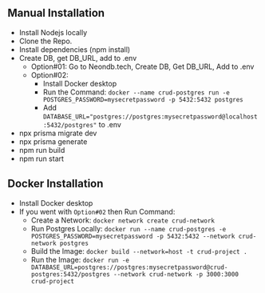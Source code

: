 ## Manual Installation
- Install Nodejs locally
- Clone the Repo.
- Install dependencies (npm install)
- Create DB, get DB_URL, add to .env
    - Option#01: Go to Neondb.tech, Create DB, Get DB_URL, Add to .env
    - Option#02: 
        - Install Docker desktop 
        - Run the Command: `docker --name crud-postgres run -e POSTGRES_PASSWORD=mysecretpassword -p 5432:5432 postgres` 
        - Add `DATABASE_URL="postgres://postgres:mysecretpassword@localhost:5432/postgres"` to .env
- npx prisma migrate dev
- npx prisma generate
- npm run build
- npm run start

## Docker Installation
- Install Docker desktop
- If you went with `Option#02` then Run Command: 
    - Create a Network: `docker network create crud-network`
    - Run Postgres Locally: `docker run --name crud-postgres -e POSTGRES_PASSWORD=mysecretpassword -p 5432:5432 --network crud-network postgres`
    - Build the Image: `docker build --network=host -t crud-project .`
    - Run the Image: `docker run -e DATABASE_URL=postgres://postgres:mysecretpassword@crud-postgres:5432/postgres --network crud-network -p 3000:3000 crud-project`